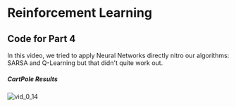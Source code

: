# Reinforcement Learning

## Code for Part 4

In this video, we tried to apply Neural Networks directly nitro our algorithms: SARSA and Q-Learning but that didn't quite work out.

##### CartPole Results

![vid_0_14](https://user-images.githubusercontent.com/53657825/178179457-d88f9844-c20f-4344-84e5-ccd3436cb4cb.gif)
